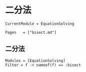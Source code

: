 # 二分法

```@meta
CurrentModule = EquationSolving
```

```@index
Pages   = ["bisect.md"]
```

## 二分法
```@autodocs
Modules = [EquationSolving]
Filter = f -> nameof(f) == :bisect
```

